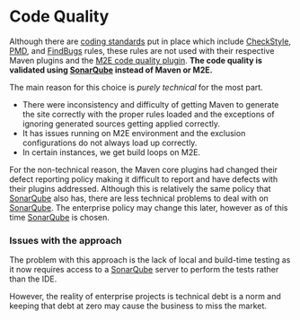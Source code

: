 Code Quality
============

Although there are [coding standards][1] put in place which include
[CheckStyle][2], [PMD][3], and [FindBugs][4] rules, these rules are not
used with their respective Maven plugins and the [M2E code quality plugin][6].
**The code quality is validated using [SonarQube][5] instead of Maven or M2E.**

The main reason for this choice is *purely technical* for the most part.

* There were inconsistency and difficulty of getting Maven to generate the
  site correctly with the proper rules loaded and the exceptions of ignoring 
  generated sources getting applied correctly.
* It has issues running on M2E environment and the exclusion configurations
  do not always load up correctly.
* In certain instances, we get build loops on M2E.

For the non-technical reason, the Maven core plugins had changed their defect
reporting policy making it difficult to report and have defects with their
plugins addressed.  Although this is relatively the same policy that
[SonarQube][5] also has, there are less technical problems to deal with on
[SonarQube][5].  The enterprise policy may change this later, however as of
this time [SonarQube][5] is chosen.
  

### Issues with the approach

The problem with this approach is the lack of local and build-time testing 
as it now requires access to a [SonarQube][5] server to perform the tests
rather than the IDE.

However, the reality of enterprise projects is technical debt is a norm and
keeping that debt at zero may cause the business to miss the market. 

[1]: http://site.trajano.net/coding-standards/
[2]: http://site.trajano.net/coding-standards/checkstyle.html
[3]: http://site.trajano.net/coding-standards/pmd.html
[4]: http://site.trajano.net/coding-standards/findbugs.html
[5]: http://www.sonarqube.org/
[6]: https://github.com/m2e-code-quality/m2e-code-quality
